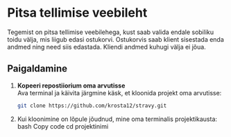 # Pitsa tellimise veebileht

Tegemist on pitsa tellimise veebilehega, kust saab valida endale sobiliku toidu välja, mis liigub edasi ostukorvi.
Ostukorvis saab klient sisestada enda andmed ning need siis edastada. Kliendi andmed kuhugi välja ei jõua.

## Paigaldamine

1. **Kopeeri repostiiorium oma arvutisse**  
   Ava terminal ja käivita järgmine käsk, et kloonida projekt oma arvutisse:
    ```bash
   git clone https://github.com/krosta12/stravy.git

3. Kui kloonimine on lõpule jõudnud, mine oma terminalis projektikausta:
bash
Copy code
cd projektinimi
